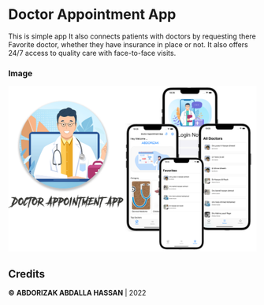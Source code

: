 # Doctor Appointment App

This is simple app It also connects patients with doctors by requesting there Favorite doctor, whether they have insurance in place or not. It also offers 24/7 access to quality care with face-to-face visits.

### Image

![Image](img/doc.png)

## Credits

**©** **ABDORIZAK ABDALLA HASSAN** | 2022
